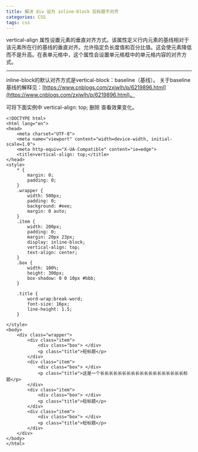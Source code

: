 ```yaml
---
title: 解决 div 设为 inline-block 后标题不对齐
categories: CSS
tags: css
---
```


vertical-align 属性设置元素的垂直对齐方式。该属性定义行内元素的基线相对于该元素所在行的基线的垂直对齐。允许指定负长度值和百分比值。这会使元素降低而不是升高。在表单元格中，这个属性会设置单元格框中的单元格内容的对齐方式。

<!-- more -->

---

inline-block的默认对齐方式是vertical-block：baseline（基线）。
关于baseline 基线的解释见：[https://www.cnblogs.com/zxjwlh/p/6219896.html](https://www.cnblogs.com/zxjwlh/p/6219896.html)。

可将下面实例中 vertical-align: top; 删除 查看效果变化。

```
<!DOCTYPE html>
<html lang="en">
<head>
    <meta charset="UTF-8">
    <meta name="viewport" content="width=device-width, initial-scale=1.0">
    <meta http-equiv="X-UA-Compatible" content="ie=edge">
    <title>vertical-align: top;</title>
</head>
<style>
    * {
        margin: 0;
        padding: 0;
    }
    .wrapper {
        width: 500px;
        padding: 0;
        background: #eee;
        margin: 0 auto;
    }
    .item {
        width: 200px;
        padding: 0;
        margin: 20px 23px;
        display: inline-block;
        vertical-align: top;
        text-align: center;
    }
    .box {
        width: 100%;
        height: 300px;
        box-shadow: 0 0 10px #bbb;
    }

    .title {
        word-wrap:break-word;
        font-size: 16px;
        line-height: 1.5;
    }

</style>
<body>
    <div class="wrapper">
        <div class="item">
            <div class="box"> </div>
            <p class="title">短标题</p>
        </div>
        <div class="item">
            <div class="box"> </div>
            <p class="title">这是一个长长长长长长长长长长长长长长长长长长长标题</p>
        </div>
        <div class="item">
            <div class="box"> </div>
            <p class="title">短标题</p>
        </div>
        <div class="item">
            <div class="box"> </div>
            <p class="title">短标题</p>
        </div>
    </div>
</body>
</html>
```


